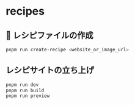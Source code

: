 # recipes

## 🍳 レシピファイルの作成

```bash
pnpm run create-recipe <website_or_image_url>
```

## レシピサイトの立ち上げ

```bash
pnpm run dev
pnpm run build
pnpm run preview
```

